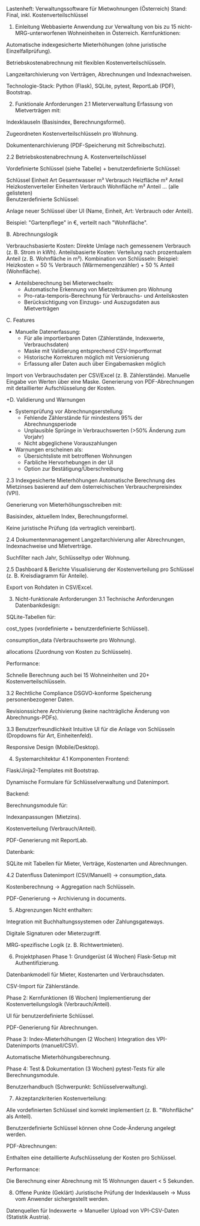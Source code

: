 Lastenheft: Verwaltungssoftware für Mietwohnungen (Österreich)
Stand: Final, inkl. Kostenverteilschlüssel

1. Einleitung
Webbasierte Anwendung zur Verwaltung von bis zu 15 nicht-MRG-unterworfenen Wohneinheiten in Österreich.
Kernfunktionen:

Automatische indexgesicherte Mieterhöhungen (ohne juristische Einzelfallprüfung).

Betriebskostenabrechnung mit flexiblen Kostenverteilschlüsseln.

Langzeitarchivierung von Verträgen, Abrechnungen und Indexnachweisen.

Technologie-Stack: Python (Flask), SQLite, pytest, ReportLab (PDF), Bootstrap.

2. Funktionale Anforderungen
2.1 Mieterverwaltung
Erfassung von Mietverträgen mit:

Indexklauseln (Basisindex, Berechnungsformel).

Zugeordneten Kostenverteilschlüsseln pro Wohnung.

Dokumentenarchivierung (PDF-Speicherung mit Schreibschutz).

2.2 Betriebskostenabrechnung
A. Kostenverteilschlüssel

Vordefinierte Schlüssel (siehe Tabelle) + benutzerdefinierte Schlüssel:

Schlüssel	Einheit	Art
Gesamtwasser	m³	Verbrauch
Heizfläche	m²	Anteil
Heizkostenverteiler	Einheiten	Verbrauch
Wohnfläche	m²	Anteil
... (alle gelisteten)		
Benutzerdefinierte Schlüssel:

Anlage neuer Schlüssel über UI (Name, Einheit, Art: Verbrauch oder Anteil).

Beispiel: "Gartenpflege" in €, verteilt nach "Wohnfläche".

B. Abrechnungslogik

Verbrauchsbasierte Kosten: Direkte Umlage nach gemessenem Verbrauch (z. B. Strom in kWh).
Anteilsbasierte Kosten: Verteilung nach prozentualem Anteil (z. B. Wohnfläche in m²).
Kombination von Schlüsseln:
Beispiel: Heizkosten = 50 % Verbrauch (Wärmemengenzähler) + 50 % Anteil (Wohnfläche).

+ Anteilsberechnung bei Mieterwechseln:
  - Automatische Erkennung von Mietzeiträumen pro Wohnung
  - Pro-rata-temporis-Berechnung für Verbrauchs- und Anteilskosten
  - Berücksichtigung von Einzugs- und Auszugsdaten aus Mietverträgen

C. Features

+ Manuelle Datenerfassung:
  - Für alle importierbaren Daten (Zählerstände, Indexwerte, Verbrauchsdaten) 
  - Maske mit Validierung entsprechend CSV-Importformat
  - Historische Korrekturen möglich mit Versionierung
  - Erfassung aller Daten auch über Eingabemasken möglich

Import von Verbrauchsdaten per CSV/Excel (z. B. Zählerstände).
Manuelle Eingabe von Werten über eine Maske.
Generierung von PDF-Abrechnungen mit detaillierter Aufschlüsselung der Kosten.

+D. Validierung und Warnungen
  - Systemprüfung vor Abrechnungserstellung:
    * Fehlende Zählerstände für mindestens 95% der Abrechnungsperiode
    * Unplausible Sprünge in Verbrauchswerten (>50% Änderung zum Vorjahr)
    * Nicht abgeglichene Vorauszahlungen
  - Warnungen erscheinen als:
    * Übersichtsliste mit betroffenen Wohnungen
    * Farbliche Hervorhebungen in der UI
    * Option zur Bestätigung/Überschreibung

2.3 Indexgesicherte Mieterhöhungen
Automatische Berechnung des Mietzinses basierend auf dem österreichischen Verbraucherpreisindex (VPI).

Generierung von Mieterhöhungsschreiben mit:

Basisindex, aktuellem Index, Berechnungsformel.

Keine juristische Prüfung (da vertraglich vereinbart).

2.4 Dokumentenmanagement
Langzeitarchivierung aller Abrechnungen, Indexnachweise und Mietverträge.

Suchfilter nach Jahr, Schlüsseltyp oder Wohnung.

2.5 Dashboard & Berichte
Visualisierung der Kostenverteilung pro Schlüssel (z. B. Kreisdiagramm für Anteile).

Export von Rohdaten in CSV/Excel.

3. Nicht-funktionale Anforderungen
3.1 Technische Anforderungen
Datenbankdesign:

SQLite-Tabellen für:

cost_types (vordefinierte + benutzerdefinierte Schlüssel).

consumption_data (Verbrauchswerte pro Wohnung).

allocations (Zuordnung von Kosten zu Schlüsseln).

Performance:

Schnelle Berechnung auch bei 15 Wohneinheiten und 20+ Kostenverteilschlüsseln.

3.2 Rechtliche Compliance
DSGVO-konforme Speicherung personenbezogener Daten.

Revisionssichere Archivierung (keine nachträgliche Änderung von Abrechnungs-PDFs).

3.3 Benutzerfreundlichkeit
Intuitive UI für die Anlage von Schlüsseln (Dropdowns für Art, Einheitenfeld).

Responsive Design (Mobile/Desktop).

4. Systemarchitektur
4.1 Komponenten
Frontend:

Flask/Jinja2-Templates mit Bootstrap.

Dynamische Formulare für Schlüsselverwaltung und Datenimport.

Backend:

Berechnungsmodule für:

Indexanpassungen (Mietzins).

Kostenverteilung (Verbrauch/Anteil).

PDF-Generierung mit ReportLab.

Datenbank:

SQLite mit Tabellen für Mieter, Verträge, Kostenarten und Abrechnungen.

4.2 Datenfluss
Datenimport (CSV/Manuell) → consumption_data.

Kostenberechnung → Aggregation nach Schlüsseln.

PDF-Generierung → Archivierung in documents.

5. Abgrenzungen
Nicht enthalten:

Integration mit Buchhaltungssystemen oder Zahlungsgateways.

Digitale Signaturen oder Mieterzugriff.

MRG-spezifische Logik (z. B. Richtwertmieten).

6. Projektphasen
Phase 1: Grundgerüst (4 Wochen)
Flask-Setup mit Authentifizierung.

Datenbankmodell für Mieter, Kostenarten und Verbrauchsdaten.

CSV-Import für Zählerstände.

Phase 2: Kernfunktionen (6 Wochen)
Implementierung der Kostenverteilungslogik (Verbrauch/Anteil).

UI für benutzerdefinierte Schlüssel.

PDF-Generierung für Abrechnungen.

Phase 3: Index-Mieterhöhungen (2 Wochen)
Integration des VPI-Datenimports (manuell/CSV).

Automatische Mieterhöhungsberechnung.

Phase 4: Test & Dokumentation (3 Wochen)
pytest-Tests für alle Berechnungsmodule.

Benutzerhandbuch (Schwerpunkt: Schlüsselverwaltung).

7. Akzeptanzkriterien
Kostenverteilung:

Alle vordefinierten Schlüssel sind korrekt implementiert (z. B. "Wohnfläche" als Anteil).

Benutzerdefinierte Schlüssel können ohne Code-Änderung angelegt werden.

PDF-Abrechnungen:

Enthalten eine detaillierte Aufschlüsselung der Kosten pro Schlüssel.

Performance:

Die Berechnung einer Abrechnung mit 15 Wohnungen dauert < 5 Sekunden.

8. Offene Punkte (Geklärt)
Juristische Prüfung der Indexklauseln → Muss vom Anwender sichergestellt werden.

Datenquellen für Indexwerte → Manueller Upload von VPI-CSV-Daten (Statistik Austria).